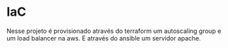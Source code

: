 # IaC

Nesse projeto é provisionado através do terraform um autoscaling group e um load balancer na aws. E através do ansible um servidor apache. 

